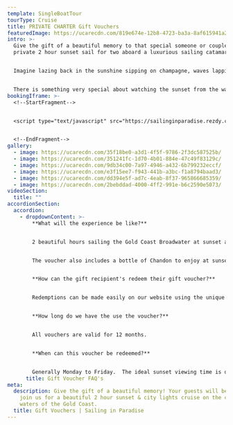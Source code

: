 ```yaml
---
template: SingleBoatTour
tourType: Cruise
title: PRIVATE CHARTER Gift Vouchers
featuredImage: https://ucarecdn.com/819e674e-12b8-4723-ba3a-8af615941a24/
intro: >-
  Give the gift of a beautiful memory to that special someone or couple.   A
  private 2 hour sunset sail for two aboard a luxurious sailing catamaran.  


  Imagine lazing back in the sunshine sipping on champagne, waves lapping beneath you, the sounds of your favourite tunes filling the air as the wind fills the sails. Sounds blissful right? There are serious brownie points up for grabs with this gift idea! 


  There is something very special about watching the sunset from the water and especially on the occasion we are joined by our friends the dolphins (who we are always looking out for by the way)!  The sparkling city lights of the Gold Coast look equally beautiful by night and are the perfect conclusion to your sail before returning to Marina Mirage.
bookingIframe: >-
  <!--StartFragment-->


  <script type="text/javascript" src="https://sailinginparadise.rezdy.com/pluginJs?script=modal"></script> <a id="button-booking" class="button-booking rezdy rezdy-modal" href="https://sailinginparadise.rezdy.com/279724/private-champagne-sunset-charter-for-2-mid-week-gift-voucher" style="background: rgb(9, 30, 71); border: 1px solid rgb(9, 30, 71); color: rgb(255, 255, 255); font: bold 14px / 1 &quot;Helvetica Neue&quot;, Helvetica, Arial, sans-serif; padding: 12px 15px; text-align: center; width: 160px; display: block; text-decoration: none; cursor: pointer;">Book Now</a>


  <!--EndFragment-->
gallery:
  - image: https://ucarecdn.com/35f18be0-a3d1-4f5f-9786-2f3dc587525b/
  - image: https://ucarecdn.com/351241fc-1d70-4b01-884e-47c49f83129c/
  - image: https://ucarecdn.com/9db34c00-7a97-4946-a432-6b799232eccf/
  - image: https://ucarecdn.com/e3f15ee7-f943-441b-a3bc-f1a8794baad3/
  - image: https://ucarecdn.com/dd394e5f-ad7c-4eab-8f37-965866685359/
  - image: https://ucarecdn.com/2bebddad-4000-4ff2-991e-b6c2590e5073/
videoSection:
  title: ""
accordionSection:
  accordion:
    - dropdownContent: >-
        **What will the experience be like?**


        2 beautiful hours sailing the Gold Coast Broadwater at sunset aboard our stunning sailing catamaran with 2 guests and 2 crew on board.  


        The voucher also includes a bottle of Chandon to enjoy at sunset.  It is a wonderful gift for the person who values experiences more than things.    We promise, they will love it!! 


        **How can the gift recipient's redeem their gift voucher?**


        Redemptions can be made easily on our website using the unique code provided on the voucher.  We can also take bookings via phone if preferred.  


        **How long do we have the use the voucher?**


        All vouchers are valid for 12 months.


        **When can this voucher be redeemed?**


        Generally Monday to Friday.  The ideal sunset viewing time is departing 1 hour prior to sunset.
      title: Gift Voucher FAQ's
meta:
  description: Give the gift of a beautiful memory! Your guests will be invited to
    join us for a beautiful 2 hour sunset & city lights cruise on the calm
    waters of the Gold Coast.
  title: Gift Vouchers | Sailing in Paradise
---
```

